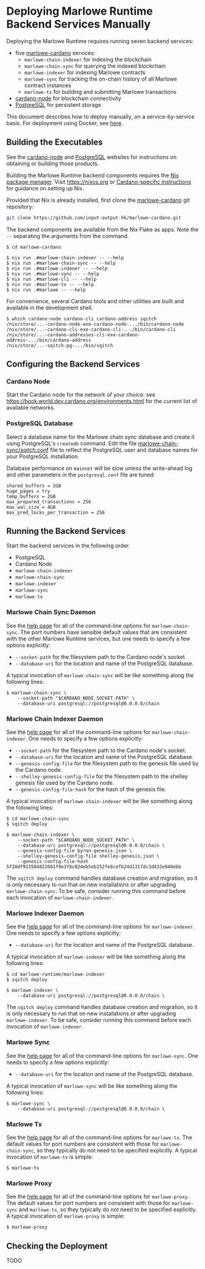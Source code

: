 # Deploying Marlowe Runtime Backend Services Manually

Deploying the Marlowe Runtime requires running seven backend services:
- five [marlowe-cardano](https://github.com/input-output-hk/marlowe-cardano/blob/main/README.adoc) services:
	- `marlowe-chain-indexer` for indexing the blockchain
	- `marlowe-chain-sync` for querying the indexed blockchain
	- `marlowe-indexer` for indexing Marlowe contracts
	- `marlowe-sync` for tracking the on-chain history of all Marlowe contract instances
	- `marlowe-tx` for building and submitting Marlowe transactions
- [cardano-node](https://github.com/input-output-hk/cardano-node/blob/master/README.rst) for blockchain connectivity
- [PostgreSQL](https://www.postgresql.org/) for persistent storage

This document describes how to deploy manually, on a service-by-service basis. For deployment using Docker, see [here](docker.md).


## Building the Executables

See the [cardano-node](https://github.com/input-output-hk/cardano-node/blob/master/README.rst) and [PostgreSQL](https://www.postgresql.org/) websites for instructions on obtaining or building those products.

Building the Marlowe Runtime backend components requires the [Nix package manager](https://nixos.org). Visit https://nixos.org or [Cardano-specific instructions](https://github.com/input-output-hk/marlowe-cardano/blob/main/README.adoc#nix-advice) for guidance on setting up Nix.

Provided that Nix is already installed, first clone the [marlowe-cardano](https://github.com/input-output-hk/marlowe-cardano/blob/main/README.adoc) git repository:
```bash
git clone https://github.com/input-output-hk/marlowe-cardano.git
```

The backend components are available from the Nix Flake as apps. Note the `--`
separating the arguments from the command.
```console
$ cd marlowe-cardano

$ nix run .#marlowe-chain-indexer -- --help
$ nix run .#marlowe-chain-sync -- --help
$ nix run .#marlowe-indexer -- --help
$ nix run .#marlowe-sync -- --help
$ nix run .#marlowe-cli -- --help
$ nix run .#marlowe-tx -- --help
$ nix run .#marlowe -- --help
```

For convenience, several Cardano tools and other utilities are built and available in the development shell.
```console
$ which cardano-node cardano-cli cardano-address sqitch
/nix/store/...-cardano-node-exe-cardano-node-.../bin/cardano-node
/nix/store/...-cardano-cli-exe-cardano-cli-.../bin/cardano-cli
/nix/store/...-cardano-addresses-cli-exe-cardano-address-.../bin/cardano-address
/nix/store/...-sqitch-pg-.../bin/sqitch
```

## Configuring the Backend Services


### Cardano Node

Start the Cardano node for the network of your choice: see https://book.world.dev.cardano.org/environments.html for the current list of available networks.


### PostgreSQL Database

Select a database name for the Marlowe chain sync database and create it using PostgreSQL's `createdb` command. Edit the file [marlowe-chain-sync/sqitch.conf](../../marlowe-chain-sync/sqitch.conf) file to reflect the PostgreSQL user and database names for your PostgreSQL installation.

Database performance on `mainnet` will be slow unless the write-ahead log and other parameters in the `postgresql.conf` file are tuned:
```console
shared_buffers = 2GB
huge_pages = try
temp_buffers = 2GB
max_prepared_transactions = 256
max_wal_size = 4GB
max_pred_locks_per_transaction = 256
```


## Running the Backend Services

Start the backend services in the following order.
- PostgreSQL
- Cardano Node
- `marlowe-chain-indexer`
- `marlowe-chain-sync`
- `marlowe-indexer`
- `marlowe-sync`
- `marlowe-tx`


### Marlowe Chain Sync Daemon

See the [help page](marlowe-chain-sync.md) for all of the command-line options for `marlowe-chain-sync`. The port numbers have sensible default values that are consistent with the other Marlowe Runtime services, but one needs to specify a few options explicitly:
- `--socket-path` for the filesystem path to the Cardano node's socket.
- `--database-uri` for the location and name of the PostgreSQL database.

A typical invocation of `marlowe-chain-sync` will be like something along the following lines:
```console
$ marlowe-chain-sync \
    --socket-path "$CARDANO_NODE_SOCKET_PATH" \
    --database-uri postgresql://postgresql@0.0.0.0/chain
```


### Marlowe Chain Indexer Daemon

See the [help page](marlowe-chain-indexer.md) for all of the command-line options for `marlowe-chain-indexer`. One needs to specify a few options explicitly:
- `--socket-path` for the filesystem path to the Cardano node's socket.
- `--database-uri` for the location and name of the PostgreSQL database.
- `--genesis-config-file` for the filesystem path to the genesis file used by the Cardano node.
- `--shelley-genesis-config-file` for the filesystem path to the shelley genesis file used by the Cardano node.
- `--genesis-config-file-hash` for the hash of the genesis file.

A typical invocation of `marlowe-chain-indexer` will be like something along the following lines:
```console
$ cd marlowe-chain-sync
$ sqitch deploy

$ marlowe-chain-indexer \
    --socket-path "$CARDANO_NODE_SOCKET_PATH" \
    --database-uri postgresql://postgresql@0.0.0.0/chain \
    --genesis-config-file byron-genesis.json \
    --shelley-genesis-config-file shelley-genesis.json \
    --genesis-config-file-hash 5f20df933584822601f9e3f8c024eb5eb252fe8cefb24d1317dc3d432e940ebb
```
The `sqitch deploy` command handles database creation and migration, so it is only necessary to run that on new installations or after upgrading `marlowe-chain-sync`.
To be safe, consider running this command before each invocation of `marlowe-chain-indexer`.


### Marlowe Indexer Daemon

See the [help page](marlowe-indexer.md) for all of the command-line options for `marlowe-indexer`. One needs to specify a few options explicitly:
- `--database-uri` for the location and name of the PostgreSQL database.

A typical invocation of `marlowe-indexer` will be like something along the following lines:
```console
$ cd marlowe-runtime/marlowe-indexer
$ sqitch deploy

$ marlowe-indexer \
    --database-uri postgresql://postgresql@0.0.0.0/chain \
```
The `sqitch deploy` command handles database creation and migration, so it is only necessary to run that on new installations or after upgrading `marlowe-indexer`.
To be safe, consider running this command before each invocation of `marlowe-indexer`.


### Marlowe Sync

See the [help page](marlowe-sync.md) for all of the command-line options for `marlowe-sync`. One needs to specify a few options explicitly:
- `--database-uri` for the location and name of the PostgreSQL database.

A typical invocation of `marlowe-sync` will be like something along the following lines:
```console
$ marlowe-sync \
    --database-uri postgresql://postgresql@0.0.0.0/chain \
```


### Marlowe Tx

See the [help page](marlowe-tx.md) for all of the command-line options for `marlowe-tx`. The default values for port numbers are consistent with those for `marlowe-chain-sync`, so they typically do not need to be specified explicitly. A typical invocation of `marlowe-tx` is simple:
```console
$ marlowe-tx
```

### Marlowe Proxy

See the [help page](marlowe-proxy.md) for all of the command-line options for `marlowe-proxy`. The default values for port numbers are consistent with those for `marlowe-sync` and `marlowe-tx`, so they typically do not need to be specified explicitly. A typical invocation of `marlowe-proxy` is simple:
```console
$ marlowe-proxy
```


## Checking the Deployment

TODO
